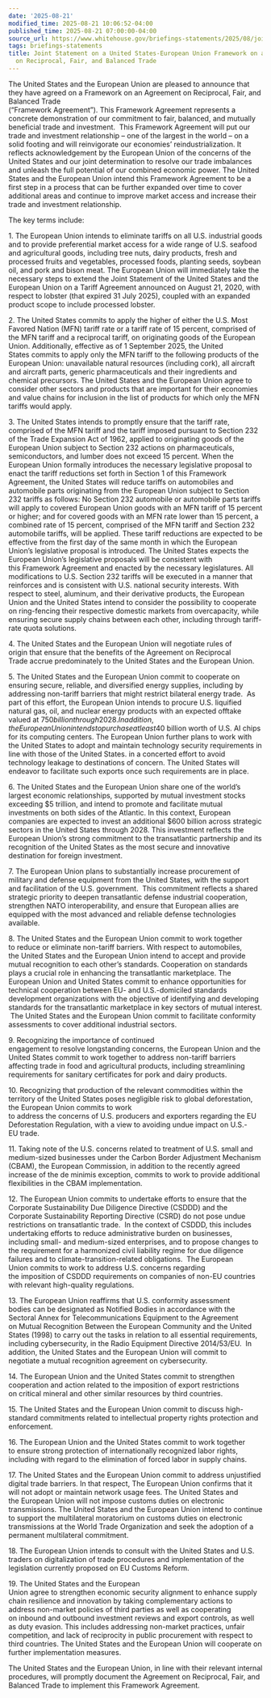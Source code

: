 ```yaml
---
date: '2025-08-21'
modified_time: 2025-08-21 10:06:52-04:00
published_time: 2025-08-21 07:00:00-04:00
source_url: https://www.whitehouse.gov/briefings-statements/2025/08/joint-statement-on-a-united-states-european-union-framework-on-an-agreement-on-reciprocal-fair-and-balanced-trade/
tags: briefings-statements
title: Joint Statement on a United States-European Union Framework on an Agreement
  on Reciprocal, Fair, and Balanced Trade
---
```

 
The United States and the European Union are pleased to announce that
they have agreed on a Framework on an Agreement on Reciprocal, Fair, and
Balanced Trade
(“Framework Agreement”). This Framework Agreement represents a concrete
demonstration of our commitment to fair, balanced, and mutually
beneficial trade and investment.  This Framework Agreement will put our
trade and investment relationship – one of the largest in the world – on
a solid footing and will reinvigorate our economies’
reindustrialization. It reflects acknowledgement by the European Union
of the concerns of the United States and our joint determination to
resolve our trade imbalances and unleash the full potential of our
combined economic power. The United States and the European Union intend
this Framework Agreement to be a first step in a process that can be
further expanded over time to cover additional areas and continue to
improve market access and increase their trade and investment
relationship.

The key terms include: 

1.​ The European Union intends to eliminate tariffs on all U.S.
industrial goods and to provide preferential market access for a wide
range of U.S. seafood and agricultural goods, including tree nuts, dairy
products, fresh and processed fruits and vegetables, processed foods,
planting seeds, soybean oil, and pork and bison meat. The European Union
will immediately take the necessary steps to extend the Joint Statement
of the United States and the European Union on a Tariff Agreement
announced on August 21, 2020, with respect to
lobster (that expired 31 July 2025), coupled with an expanded product
scope to include processed lobster.

2.​ The United States commits to apply the higher of either the U.S. Most
Favored Nation (MFN) tariff rate or a tariff rate of 15 percent,
comprised of the MFN tariff and a reciprocal tariff, on originating
goods of the European Union. Additionally, effective as of 1 September
2025, the United States commits to apply only the MFN tariff to the
following products of the European Union: unavailable natural
resources (including cork), all aircraft and aircraft parts, generic
pharmaceuticals and their ingredients and chemical precursors. The
United States and the European Union agree to consider other sectors and
products that are important for their economies and value chains for
inclusion in the list of products for which only the MFN tariffs would
apply.

3\. ​The United States intends to promptly ensure that the tariff rate,
comprised of the MFN tariff and the tariff imposed pursuant to Section
232 of the Trade Expansion Act of 1962, applied to originating goods of
the European Union subject to Section 232 actions on pharmaceuticals,
semiconductors, and lumber does not exceed 15 percent. When the European
Union formally introduces the necessary legislative proposal to enact
the tariff reductions set forth in Section 1 of this Framework
Agreement, the United States will reduce tariffs on automobiles and
automobile parts originating from the European Union subject to Section
232 tariffs as follows: No Section 232 automobile or automobile parts
tariffs will apply to covered European Union goods with an MFN tariff of
15 percent or higher; and for covered goods with an MFN rate lower than
15 percent, a combined rate of 15 percent, comprised of the MFN tariff
and Section 232 automobile tariffs, will be applied. These tariff
reductions are expected to be effective from the first day of the same
month in which the European Union’s legislative proposal is
introduced. The United States expects the European Union’s legislative
proposals will be consistent with this Framework Agreement and enacted
by the necessary legislatures. All modifications to U.S. Section 232
tariffs will be executed in a manner that reinforces and is consistent
with U.S. national security interests. With respect to steel, aluminum,
and their derivative products, the European Union and the United States
intend to consider the possibility to cooperate on ring-fencing their
respective domestic markets from overcapacity, while ensuring secure
supply chains between each other, including through tariff-rate quota
solutions.

4\. ​The United States and the European Union will negotiate rules of
origin that ensure that the benefits of the Agreement on Reciprocal
Trade accrue predominately to the United States and the European Union.

5. ​The United States and the European Union commit to cooperate on
ensuring secure, reliable, and diversified energy supplies, including by
addressing non-tariff barriers that might restrict bilateral energy
trade.  As part of this effort, the European Union intends to procure
U.S. liquified natural gas, oil, and nuclear energy products with an
expected offtake valued at $750 billion through 2028. In addition, the
European Union intends to purchase at least $40 billion worth of U.S. AI
chips for its computing centers. The European Union further plans to
work with the United States to adopt and maintain technology security
requirements in line with those of the United States. in a concerted
effort to avoid technology leakage to destinations of concern. The
United States will endeavor to facilitate such exports once such
requirements are in place.

6\. ​The United States and the European Union share one of the world’s
largest economic relationships, supported by mutual investment stocks
exceeding $5 trillion, and intend to promote and facilitate mutual
investments on both sides of the Atlantic. In this context, European
companies are expected to invest an additional $600 billion across
strategic sectors in the United States through 2028. This investment
reflects the European Union’s strong commitment to the transatlantic
partnership and its recognition of the United States as the most secure
and innovative destination for foreign investment.

7\. ​The European Union plans to substantially increase procurement of
military and defense equipment from the United States, with the support
and facilitation of the U.S. government.  This commitment reflects a
shared strategic priority to deepen transatlantic defense industrial
cooperation, strengthen NATO interoperability, and ensure that European
allies are equipped with the most advanced and reliable defense
technologies available.

8\. ​The United States and the European Union commit to work together
to reduce or eliminate non-tariff barriers. With respect to automobiles,
the United States and the European Union intend to accept and provide
mutual recognition to each other’s standards. Cooperation on standards
plays a crucial role in enhancing the transatlantic marketplace. The
European Union and United States commit to enhance opportunities for
technical cooperation between EU- and U.S.-domiciled standards
development organizations with the objective of identifying and
developing standards for the transatlantic marketplace in key sectors of
mutual interest.  The United States and the European Union commit to
facilitate conformity assessments to cover additional industrial
sectors.

9\. ​Recognizing the importance of continued
engagement to resolve longstanding concerns, the European Union and the
United States commit to work together to address non-tariff barriers
affecting trade in food and agricultural products, including
streamlining requirements for sanitary certificates for pork and
dairy products.

10\. ​Recognizing that production of the relevant commodities within the
territory of the United States poses negligible risk to global
deforestation, the European Union commits to work
to address the concerns of U.S. producers and exporters regarding the EU
Deforestation Regulation, with a view to avoiding undue impact
on U.S.-EU trade.

11. ​Taking note of the U.S. concerns related to treatment of U.S. small
and medium-sized businesses under the Carbon Border Adjustment Mechanism
(CBAM), the European Commission, in addition to the recently agreed
increase of the de minimis exception, commits to work
to provide additional flexibilities in the CBAM implementation.

12\. ​The European Union commits to undertake efforts to ensure that the
Corporate Sustainability Due Diligence Directive (CSDDD) and the
Corporate Sustainability Reporting Directive (CSRD) do not pose undue
restrictions on transatlantic trade.  In the context of CSDDD, this
includes undertaking efforts to reduce administrative burden on
businesses, including small- and medium-sized
enterprises, and to propose changes to the requirement for a harmonized
civil liability regime for due diligence failures and
to climate-transition-related obligations.  The European Union commits
to work to address U.S. concerns regarding the imposition of CSDDD
requirements on companies of non-EU countries with
relevant high-quality regulations.

13\. ​The European Union reaffirms that U.S. conformity assessment
bodies can be designated as Notified Bodies in accordance with the
Sectoral Annex for Telecommunications Equipment to the Agreement
on Mutual Recognition Between the European Community and the United
States (1998) to carry out the tasks in relation to all essential
requirements, including cybersecurity, in the Radio Equipment Directive
2014/53/EU.  In addition, the United States and the European Union
will commit to negotiate a mutual recognition
agreement on cybersecurity.

14.​ The European Union and the United States commit to strengthen
cooperation and action related to the imposition of export restrictions
on critical mineral and other similar resources by third countries.

15\. ​The United States and the European Union commit to discuss
high-standard commitments related to intellectual property
rights protection and enforcement.

16\. ​The European Union and the United States commit to work together
to ensure strong protection of internationally recognized labor rights,
including with regard to the elimination of forced labor in supply
chains.

17.​ The United States and the European Union commit to address
unjustified digital trade barriers. In that respect, The European Union
confirms that it will not adopt or maintain network usage fees. The
United States and the European Union will not impose customs duties
on electronic transmissions. The United States and the European
Union intend to continue to support the multilateral moratorium on
customs duties on electronic transmissions at the World Trade
Organization and seek the adoption of a permanent multilateral
commitment.

18.​ The European Union intends to consult with the United States and
U.S. traders on digitalization of trade procedures and implementation of
the legislation currently proposed on EU Customs Reform.

19\. ​The United States and the European
Union agree to strengthen economic security alignment to enhance supply
chain resilience and innovation by taking complementary actions to
address non-market policies of third parties as well as cooperating
on inbound and outbound investment reviews and export controls, as well
as duty evasion. This includes addressing non-market practices, unfair
competition, and lack of reciprocity in public procurement with respect
to third countries. The United States and the European Union will
cooperate on further implementation measures. ​

The United States and the European Union, in line with their relevant
internal procedures, will promptly document the Agreement on Reciprocal,
Fair, and Balanced Trade to implement this Framework Agreement.
